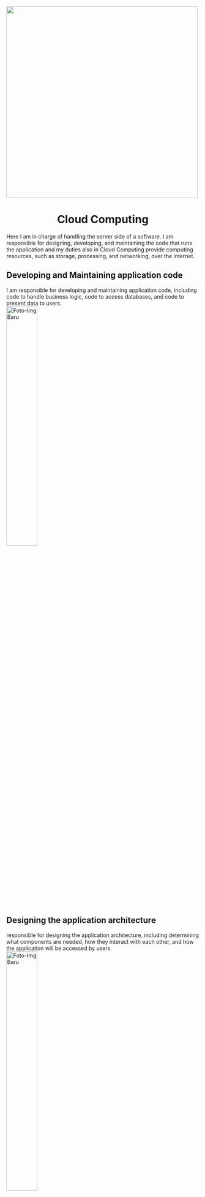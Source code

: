 <img align="center" src="https://github.com/ChickenFarming/Cloud-Computing/assets/109706704/694158ef-a3f2-4d55-bac8-296736fe9bb1" width="500px">
<h1 align="center">Cloud Computing</h1>

Here I am in charge of handling the server side of a software. I am responsible for designing, developing, and maintaining the code that runs the application and my duties also in Cloud Computing provide computing resources, such as storage, processing, and networking, over the internet.

## Developing and Maintaining application code

I am responsible for developing and maintaining application code, including code to handle business logic, code to access databases, and code to present data to users.
<br>
<img src="https://github.com/ChickenFarming/Cloud-Computing/assets/109706704/971e3534-1996-4098-8fbd-fdb13f9a85ff" width="40%" height=auto alt="Foto-Img Baru">
<br>

## Designing the application architecture

responsible for designing the application architecture, including determining what components are needed, how they interact with each other, and how the application will be accessed by users.
<br>
<img src="https://github.com/ChickenFarming/Cloud-Computing/assets/109706704/5fe1e14e-e811-4716-a59a-888c9405851d" width="40%" height=auto alt="Foto-Img Baru">
<br>

## Developing APIs

I am responsible for creating APIs, which are interfaces that allow other applications or systems to communicate with the application. I am responsible for developing APIs that allow the application to be accessed by users.
<br>
<img src="https://github.com/ChickenFarming/Cloud-Computing/assets/109706704/3c8d42b4-b4e5-4ca8-b812-3f101373a82f" width="40%" height=auto alt="Foto-Img Baru">
<br>

## Providing computing resources

Cloud computing can provide the computing resources needed to run applications, such as storage, processing, and networking. This can help application developers to save costs and resources.

<br><br>

# ChickFarm Application

## Description

Chick Farm Application is an application designed to help chicken farming efficiently. It utilizes cloud services to store data, manage inventory, and provide real-time monitoring of chicken health and performance.

# Key Features

## Detect disease through fecal scans

Monitor and Record health data, and record other important information about the chicken's condition.

## E-Commers

Fearture provides services to purchase equipment related to chicken farming.

## Maps of nearby chicken feed and equipment sellers

This feature allows users to find out the nearest chicken feed and equipment store in the Makassar area.
